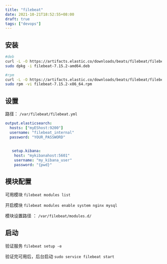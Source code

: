 ```yaml
---
title: "filebeat"
date: 2021-10-21T18:52:55+08:00
draft: true
tags: ["devops"]
---
```


## 安装

```sh
#deb
curl -L -O https://artifacts.elastic.co/downloads/beats/filebeat/filebeat-7.15.2-amd64.deb
sudo dpkg -i filebeat-7.15.2-amd64.deb

#rpm
curl -L -O https://artifacts.elastic.co/downloads/beats/filebeat/filebeat-7.15.2-x86_64.rpm
sudo rpm -vi filebeat-7.15.2-x86_64.rpm
```

## 设置

路径： `/var/filebeat/filebeat.yml`

```yaml
output.elasticsearch:
  hosts: ["myEShost:9200"]
  username: "filebeat_internal"
  password: "YOUR_PASSWORD" 
  
  
   setup.kibana:
    host: "mykibanahost:5601" 
    username: "my_kibana_user"  
    password: "{pwd}"
```

## 模块配置

可用模块 `filebeat modules list`

开启模块 `filebeat modules enable system nginx mysql`

模块设置路径 ： `/var/filebeat/modules.d/`

## 启动

验证服务 `filebeat setup -e`

验证完可用后，后台启动 `sudo service filebeat start`













